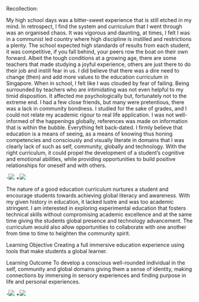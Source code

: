 Recollection:

My high school days was a bitter-sweet experience that is still etched in my mind. In retrospect, I find the system and curriculum that I went through was an organised chaos. It was vigorous and daunting, at times, I felt I was in a communist led country where high discipline is instilled and restrictions a plenty. The school expected high standards of results from each student, it was competitive, if you fall behind, your peers row the boat on their own forward. Albeit the tough conditions at a growing age, there are some teachers that made studying a joyful experience, others are just there to do their job and instill fear in us. I did believe that there was a dire need to change (then) and add more values to the education curriculum in Singapore. When in school, I felt like I was clouded by fear of failing. Being surrounded by  teachers who are intimidating was not even helpful to my timid disposition. It affected me psychologically but, fortunately not to the extreme end. I had a few close friends, but many were pretentious, there was a lack in community bondness. I studied for the sake of grades, and I could not relate my academic rigour to real life application. I was not well-informed of the happenings globally, references was made on information that is within the bubble. Everything felt back-dated. I firmly believe that education is a means of seeing, as a means of knowing thus honing competencies and consciously and visually literate in domains that I was clearly lack of such as self, community, globally and technology. With the right curriculum, it could propel the development of a student’s cognitive and emotional abilities, while providing opportunities to build positive relationships for oneself and with others.

-![](teachingasart2018/assignments/2_Curriculum/img/secondweek-01.jpg)
+![](https://github.com/dwantilus/teachingasart2018/blob/master/assignments/2_Curriculum/img/secondweek-01.jpg)

The nature of a good education curriculum nurtures a student and encourage students towards achieving global literacy and awareness. With my given history in education, it lacked lustre and was too academic stringent. I am interested in exploring experimental education that fosters technical skills without compromising academic excellence and at the same time giving the students global presence and technology advancement. The curriculum would also allow opportunities to collaborate with one another from time to time to heighten the community spirit. 

Learning Objective
Creating a full immersive education experience using tools that make students a global learner.

Learning Outcome
To develop a conscious well-rounded  individual in the self, community and global domains giving them a sense of identity, making connections by immersing in sensory experiences and finding purpose in life and personal experiences. 



-![](teachingasart2018/blob/master/assignments/2_Curriculum/img/secondweek-02.jpg)
+![](https://github.com/dwantilus/teachingasart2018/blob/master/assignments/2_Curriculum/img/secondweek-02.jpg)


